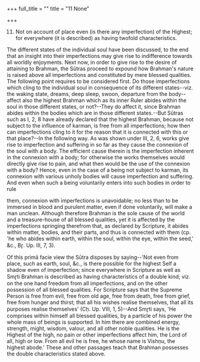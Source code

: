 +++
full_title = ""
title = "11 None"

+++


11. Not on account of place even (is there any imperfection) of the Highest; for everywhere (it is described) as having twofold characteristics.

The different states of the individual soul have been discussed, to the end that an insight into their imperfections may give rise to indifference towards all worldly enjoyments. Next now, in order to give rise to the desire of attaining to Brahman, the Sūtras proceed to expound how Brahman's nature is raised above all imperfections and constituted by mere blessed qualities. The following point requires to be considered first. Do those imperfections which cling to the individual soul in consequence of its different states--viz. the waking state, dreams, deep sleep, swoon, departure from the body--affect also the highest Brahman which as its inner Ruler abides within the soul in those different states, or not?--They do affect it, since Brahman abides within the bodies which are in those different states.--But Sūtras such as I, 2, 8 have already declared that the highest Brahman, because not subject to the influence of karman, is free from all imperfections; how then can imperfections cling to it for the reason that it is connected with this or that place?--In the following way. As was shown under III, 2, 6, works give rise to imperfection and suffering in so far as they cause the connexion of the soul with a body. The efficient cause therein is the imperfection inherent in the connexion with a body; for otherwise the works themselves would directly give rise to pain, and what then would be the use of the connexion with a body? Hence, even in the case of a being not subject to karman, its connexion with various unholy bodies will cause imperfection and suffering. And even when such a being voluntarily enters into such bodies in order to rule

them, connexion with imperfections is unavoidable; no less than to be immersed in blood and purulent matter, even if done voluntarily, will make a man unclean. Although therefore Brahman is the sole cause of the world and a treasure-house of all blessed qualities, yet it is affected by the imperfections springing therefrom that, as declared by Scripture, it abides within matter, bodies, and their parts, and thus is connected with them (cp. 'he who abides within earth, within the soul, within the eye, within the seed,' &c., Br̥. Up. III, 7, 3).

Of this primā facie view the Sūtra disposes by saying--'Not even from place, such as earth, soul, &c., is there possible for the highest Self a shadow even of imperfection; since everywhere in Scripture as well as Smr̥ti Brahman is described as having characteristics of a double kind; viz. on the one hand freedom from all imperfections, and on the other possession of all blessed qualities. For Scripture says that the Supreme Person is free from evil, free from old age, free from death, free from grief, free from hunger and thirst; that all his wishes realise themselves, that all its purposes realise themselves' (Cḥ. Up. VIII, 1, 5)--And Smr̥ti says, 'He comprises within himself all blessed qualities, by a particle of his power the whole mass of beings is supported. In him there are combined energy, strength, might, wisdom, valour, and all other noble qualities. He is the Highest of the high, no pain or other imperfections affect him, the Lord of all, high or low. From all evil he is free, he whose name is Vishṇu, the highest abode.' These and other passages teach that Brahman possesses the double characteristics stated above.

